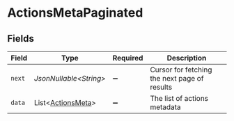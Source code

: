 # ActionsMetaPaginated


## Fields

| Field                                                        | Type                                                         | Required                                                     | Description                                                  |
| ------------------------------------------------------------ | ------------------------------------------------------------ | ------------------------------------------------------------ | ------------------------------------------------------------ |
| `next`                                                       | *JsonNullable\<String>*                                      | :heavy_minus_sign:                                           | Cursor for fetching the next page of results                 |
| `data`                                                       | List\<[ActionsMeta](../../models/components/ActionsMeta.md)> | :heavy_minus_sign:                                           | The list of actions metadata                                 |